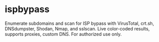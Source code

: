 # ispbypass
Enumerate subdomains and scan for ISP bypass with VirusTotal, crt.sh, DNSdumpster, Shodan, Nmap, and sslscan. Live color-coded results, supports proxies, custom DNS. For authorized use only.
